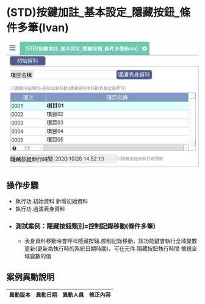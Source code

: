 # (STD)按鍵加註_基本設定_隱藏按鈕_條件多筆(Ivan)

![FX999500001957]

## 操作步驟
* 執行功.初始資料 新增初始資料
* 執行功.過濾表身資料
* ### 測試案例：隱藏按鈕類別=控制記錄移動(條件多筆)
	* 表身資料移動時會呼叫隱藏按鈕.控制記錄移動，該功能鍵會執行全域變數更新(更新為執行時的系統日期時間)，可在元件.隱藏按鈕執行時間 檢視全域變數的值

## <div id="history">案例異動說明</div>
|異動版本|異動日期|異動人員|修正內容|
|--------|-------|-------|-------|


<!--超連結引用ps.畫面上看不到-->
[FX999500001957]:attachment/FX999500001957.jpg